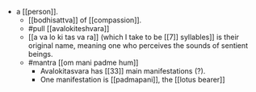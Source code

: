 - a [[person]].
  - [[bodhisattva]] of [[compassion]].
  - #pull [[avalokiteshvara]] 
  - [[a va lo ki tas va ra]] (which I take to be [[7]] syllables]] is their original name, meaning one who perceives the sounds of sentient beings.
  - #mantra [[om mani padme hum]]
    - Avalokitasvara has [[33]] main manifestations (?).
    - One manifestation is [[padmapani]], the [[lotus bearer]]
